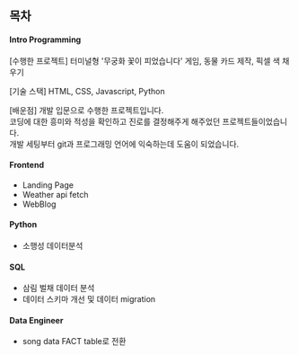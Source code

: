 ## 목차

#### Intro Programming

[수행한 프로젝트]
터미널형 '무궁화 꽃이 피었습니다' 게임, 동물 카드 제작, 픽셀 색 채우기

[기술 스택]
HTML, CSS, Javascript, Python

[배운점]
개발 입문으로 수행한 프로젝트입니다. <br/>
코딩에 대한 흥미와 적성을 확인하고 진로를 결정해주게 해주었던 프로젝트들이었습니다.<br/>
개발 세팅부터 git과 프로그래밍 언어에 익숙하는데 도움이 되었습니다.

#### Frontend

- Landing Page
- Weather api fetch
- WebBlog

#### Python

- 소행성 데이터분석

#### SQL

- 삼림 벌채 데이터 분석
- 데이터 스키마 개선 및 데이터 migration

#### Data Engineer

- song data FACT table로 전환
